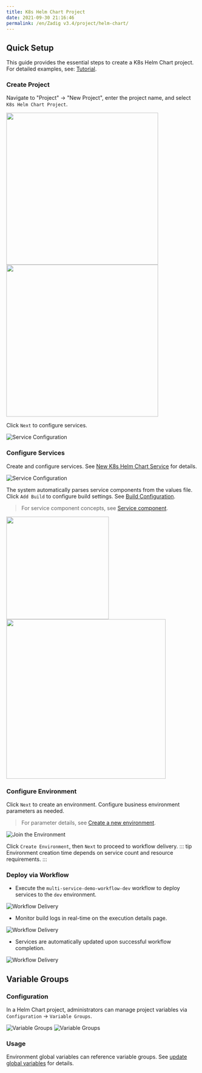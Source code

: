 ```yaml
---
title: K8s Helm Chart Project
date: 2021-09-30 21:16:46
permalink: /en/Zadig v3.4/project/helm-chart/
---
```


## Quick Setup

This guide provides the essential steps to create a K8s Helm Chart project. For detailed examples, see: [Tutorial](https://www.koderover.com/tutorials-detail/codelabs/helm-chart/index.html?index=..%2F..index#0).

### Create Project

Navigate to "Project" → "New Project", enter the project name, and select `K8s Helm Chart Project`.

<img src="../../../_images/create_project_entrance.png" width="400">
<img src="../../../_images/helm_chart_sample_onboarding_1_310.png" width="400">

Click `Next` to configure services.

![Service Configuration](../../../_images/helm_chart_sample_onboarding_2_0.png)

### Configure Services

Create and configure services. See [New K8s Helm Chart Service](/en/Zadig%20v3.4/project/service/helm/chart/#create-a-new-service) for details.

![Service Configuration](../../../_images/helm_chart_sample_onboarding_2.png)

The system automatically parses service components from the values file. Click `Add Build` to configure build settings. See [Build Configuration](/en/Zadig%20v3.4/project/build/).

> For service component concepts, see [Service component](/en/Zadig%20v3.4/env/overview/#what-is-a-service-component).

<img src="../../../_images/helm_chart_sample_onboarding_2_1.png" width="270">
<img src="../../../_images/helm_chart_sample_onboarding_backend_build_config_1.png" width="420">

### Configure Environment
Click `Next` to create an environment. Configure business environment parameters as needed.
> For parameter details, see [Create a new environment](/en/Zadig%20v3.4/project/env/k8s/#create-a-new-environment).

![Join the Environment](../../../_images/helm_chart_sample_onboarding_3.png)

Click `Create Environment`, then `Next` to proceed to workflow delivery.
::: tip
Environment creation time depends on service count and resource requirements.
:::

### Deploy via Workflow

- Execute the `multi-service-demo-workflow-dev` workflow to deploy services to the `dev` environment.

![Workflow Delivery](../../../_images/helm_chart_sample_onboarding_4_220.png)

- Monitor build logs in real-time on the execution details page.

![Workflow Delivery](../../../_images/helm_chart_sample_show_pipeline_running_220.png)

- Services are automatically updated upon successful workflow completion.

![Workflow Delivery](../../../_images/helm_chart_sample_show_env.png)

## Variable Groups

### Configuration

In a Helm Chart project, administrators can manage project variables via `Configuration` → `Variable Groups`.

![Variable Groups](../../../_images/project_setttings_vars_group_1.png)
![Variable Groups](../../../_images/project_setttings_vars_group_2.png)

### Usage

Environment global variables can reference variable groups. See [update global variables](/en/Zadig%20v3.4/project/env/helm/chart/#update-global-variables) for details.